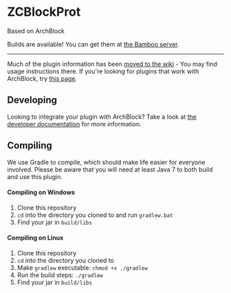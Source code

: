ZCBlockProt
=========
Based on ArchBlock

Builds are available! You can get them at [the Bamboo server](http://bamboo.gserv.me/browse/PLUG-BLOCK/latest).

---

Much of the plugin information has been [moved to the wiki](https://github.com/TheArchives/ArchBlock/wiki) - You may find usage instructions there. If you're looking for plugins that work with ArchBlock, try [this page](https://github.com/TheArchives/ArchBlock/wiki/Integrations).

Developing
----------

Looking to integrate your plugin with ArchBlock? Take a look at [the developer documentation](https://github.com/TheArchives/ArchBlock/wiki/Development) for more information.

Compiling
---------

We use Gradle to compile, which should make life easier for everyone involved. Please
be aware that you will need at least Java 7 to both build and use this plugin.

#### Compiling on Windows

1. Clone this repository
2. `cd` into the directory you cloned to and run `gradlew.bat`
3. Find your jar in `build/libs`

#### Compiling on Linux

1. Clone this repository
2. `cd` into the directory you cloned to
3. Make `gradlew` executable: `chmod +x ./gradlew`
4. Run the build steps: `./gradlew`
5. Find your jar in `build/libs`
